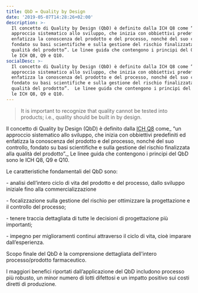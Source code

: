```yaml
---
title: QbD = Quality by Design
date: '2019-05-07T14:28:26+02:00'
description: >-
  Il concetto di Quality by Design (QbD) è definito dalla ICH Q8 come “un
  approccio sistematico allo sviluppo, che inizia con obbiettivi predefiniti ed
  enfatizza la conoscenza del prodotto e del processo, nonché del suo controllo,
  fondato su basi scientifiche e sulla gestione del rischio finalizzata alla
  qualità del prodotto”. Le linee guida che contengono i principi del QbD sono
  le ICH Q8, Q9 e Q10.
socialDesc: >-
  Il concetto di Quality by Design (QbD) è definito dalla ICH Q8 come “un
  approccio sistematico allo sviluppo, che inizia con obbiettivi predefiniti ed
  enfatizza la conoscenza del prodotto e del processo, nonché del suo controllo,
  fondato su basi scientifiche e sulla gestione del rischio finalizzata alla
  qualità del prodotto”.  Le linee guida che contengono i principi del QbD sono
  le ICH Q8, Q9 e Q10.
---
```

> It is important to recognize that quality cannot be tested into products; i.e., quality should be built in by design. 

Il concetto di Quality by Design (QbD) è definito dalla [ICH Q8](https://www.ich.org/fileadmin/Public_Web_Site/ICH_Products/Guidelines/Quality/Q8_R1/Step4/Q8_R2_Guideline.pdf) come_ “un approccio sistematico allo sviluppo, che inizia con obbiettivi predefiniti ed enfatizza la conoscenza del prodotto e del processo, nonché del suo controllo, fondato su basi scientifiche e sulla gestione del rischio finalizzata alla qualità del prodotto”._  Le linee guida che contengono i principi del QbD sono le ICH Q8, Q9 e Q10.

Le caratteristiche fondamentali del QbD sono:

\- analisi dell’intero ciclo di vita del prodotto e del processo, dallo sviluppo iniziale fino alla commercializzazione

\- focalizzazione sulla gestione del rischio per ottimizzare la progettazione e il controllo del processo;

\- tenere traccia dettagliata di tutte le decisioni di progettazione più importanti;

\- impegno per miglioramenti continui attraverso il ciclo di vita, cioè imparare dall’esperienza.

Scopo finale del QbD è la comprensione dettagliata dell'intero processo/prodotto farmaceutico.

I maggiori benefici riportati dall’applicazione del QbD includono processo più robusto, un minor numero di lotti difettosi e un impatto positivo sui costi diretti di produzione.
